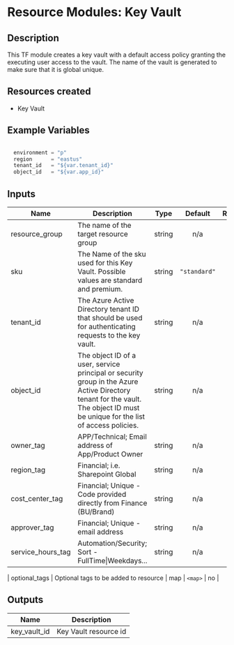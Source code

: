 # **Resource Modules: Key Vault**

## Description

This TF module creates a key vault with a default access policy granting the executing user access to the vault. The name of the vault is generated to make sure that it is global unique.

## Resources created

- Key Vault

## Example Variables
```javascript

  environment = "p"
  region      = "eastus"
  tenant_id   = "${var.tenant_id}"
  object_id   = "${var.app_id}"
```

## Inputs

| Name | Description | Type | Default | Required |
|------|-------------|:----:|:-----:|:-----:|
| resource\_group | The name of the target resource group | string | n/a | yes |
| sku | The Name of the sku used for this Key Vault. Possible values are standard and premium. | string | `"standard"` | no |
| tenant\_id | The Azure Active Directory tenant ID that should be used for authenticating requests to the key vault. | string | n/a | yes |
| object\_id | The object ID of a user, service principal or security group in the Azure Active Directory tenant for the vault. The object ID must be unique for the list of access policies. | string | n/a | yes |
| owner\_tag | APP/Technical; Email address of App/Product Owner | string | n/a | yes |
| region\_tag | Financial; i.e. Sharepoint Global | string | n/a | yes |
| cost\_center\_tag | Financial; Unique - Code provided directly from Finance (BU/Brand) | string | n/a | yes |
| approver\_tag | Financial; Unique - email address | string | n/a | yes |
| service\_hours\_tag | Automation/Security; Sort -FullTime\|Weekdays... | string | n/a | yes |

| optional\_tags | Optional tags to be added to resource | map | `<map>` | no |

## Outputs

| Name | Description |
|------|-------------|
| key\_vault\_id | Key Vault resource id |

